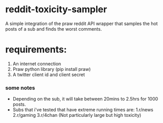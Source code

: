 # reddit-toxicity-sampler
A simple integration of the praw reddit API wrapper that samples the hot posts of a sub and finds the worst comments.


# requirements:

1. An internet connection
2. Praw python library (pip install praw)
3. A twitter client id and client secret

### some notes
* Depending on the sub, it will take between 20mins to 2.5hrs for 1000 posts.
* Subs that i've tested that have extreme running times are:
1.r/news
2.r/gaming
3.r/4chan (Not particularly large but high toxicity)
